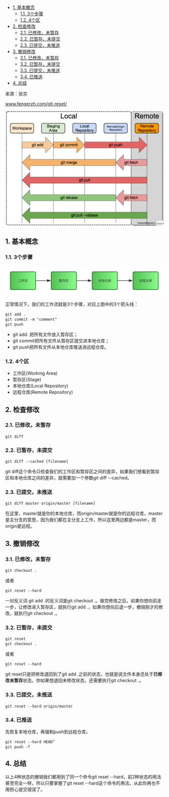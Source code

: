 
<!-- @import "[TOC]" {cmd="toc" depthFrom=1 depthTo=6 orderedList=false} -->

<!-- code_chunk_output -->

- [1. 基本概念](#1-基本概念)
  - [1.1. 3个步骤](#11-3个步骤)
  - [1.2. 4个区](#12-4个区)
- [2. 检查修改](#2-检查修改)
  - [2.1. 已修改，未暂存](#21-已修改未暂存)
  - [2.2. 已暂存，未提交](#22-已暂存未提交)
  - [2.3. 已提交，未推送](#23-已提交未推送)
- [3. 撤销修改](#3-撤销修改)
  - [3.1. 已修改，未暂存](#31-已修改未暂存)
  - [3.2. 已暂存，未提交](#32-已暂存未提交)
  - [3.3. 已提交，未推送](#33-已提交未推送)
  - [3.4. 已推送](#34-已推送)
- [4. 总结](#4-总结)

<!-- /code_chunk_output -->

来源：张京  

www.fengerzh.com/git-reset/

![config](images/1.png)

## 1. 基本概念

### 1.1. 3个步骤

![config](images/2.png)

正常情况下，我们的工作流就是3个步骤，对应上图中的3个箭头线：

```
git add .
git commit -m "comment"
git push
```

- git add .把所有文件放入暂存区；
- git commit把所有文件从暂存区提交进本地仓库；
- git push把所有文件从本地仓库推送进远程仓库。
 
### 1.2. 4个区

- 工作区(Working Area)
- 暂存区(Stage)
- 本地仓库(Local Repository)
- 远程仓库(Remote Repository)

## 2. 检查修改

### 2.1. 已修改，未暂存

```
git diff
```

### 2.2. 已暂存，未提交

```
git diff --cached [filename]
```

git diff这个命令只检查我们的工作区和暂存区之间的差异，如果我们想看到暂存区和本地仓库之间的差异，就需要加一个参数git diff --cached。

### 2.3. 已提交，未推送

```
git diff master origin/master [filename]
```

在这里，master就是你的本地仓库，而origin/master就是你的远程仓库，master是主分支的意思，因为我们都在主分支上工作，所以这里两边都是master，而origin是远程。

## 3. 撤销修改

### 3.1. 已修改，未暂存

```
git checkout .
```

或者

```
git reset --hard
```

一对反义词 git add .的反义词是git checkout .。做完修改之后，如果你想向前走一步，让修改进入暂存区，就执行git add .，如果你想向后退一步，撤销刚才的修改，就执行git checkout .。

### 3.2. 已暂存，未提交

```
git reset
git checkout .
```

或者

```
git reset --hard
```

git reset只是把修改退回到了git add .之前的状态，也就是说文件本身还处于**已修改未暂存**状态，你如果想退回未修改状态，还需要执行git checkout .。

### 3.3. 已提交，未推送

```
git reset --hard origin/master
```

### 3.4. 已推送

先恢复本地仓库，再强制push到远程仓库。

```
git reset --hard HEAD^
git push -f
```

## 4. 总结

以上4种状态的撤销我们都用到了同一个命令git reset --hard，前2种状态的用法甚至完全一样，所以只要掌握了git reset --hard这个命令的用法，从此你再也不用担心提交错误了。